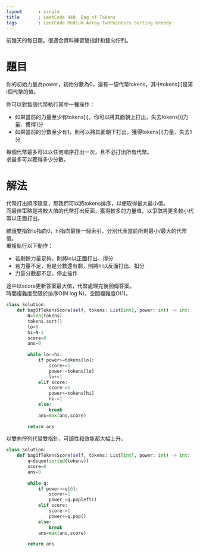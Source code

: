 ```yaml
--- 
layout      : single
title       : LeetCode 948. Bag of Tokens
tags        : LeetCode Medium Array TwoPointers Sorting Greedy
---
```

前幾天的每日題。很適合資料練習雙指針和雙向佇列。  

# 題目
你的初始力量為power，初始分數為0，還有一袋代幣tokens，其中tokens[i]是第i個代幣的值。  

你可以對每個代幣執行其中一種操作：  
- 如果當前的力量至少有tokens[i]，你可以將其面朝上打出，失去tokens[i]力量、獲得1分  
- 如果當前的分數至少有1，則可以將其面朝下打出，獲得tokens[i]力量、失去1分  

每個代幣最多可以以任何順序打出一次，且不必打出所有代幣。  
求最多可以獲得多少分數。  

# 解法
代幣打出順序隨意，那我們可以將tokens排序，以便取得最大最小值。  
而最佳策略是將較大值的代幣打出反面，獲得較多的力量值，以爭取將更多較小代幣以正面打出。  

維護雙指針lo指向0，hi指向最後一個索引，分別代表當前所剩最小/最大的代幣值。  
重複執行以下動作：  
- 若剩餘力量足夠，則將lo以正面打出、得分  
- 若力量不足，但是分數還有剩，則將hi以反面打出、扣分  
- 力量分數都不足，停止操作  

途中以score更新答案最大值，代幣處理完後回傳答案。  
時間複雜度受限於排序O(N log N)，空間複雜度O(1)。  

```python
class Solution:
    def bagOfTokensScore(self, tokens: List[int], power: int) -> int:
        N=len(tokens)
        tokens.sort()
        lo=0
        hi=N-1
        score=0
        ans=0
        
        while lo<=hi:
            if power>=tokens[lo]:
                score+=1
                power-=tokens[lo]
                lo+=1
            elif score:
                score-=1
                power+=tokens[hi]
                hi-=1
            else:
                break
            ans=max(ans,score)
                
        return ans
```

以雙向佇列代替雙指針，可讀性和效能都大幅上升。  

```python
class Solution:
    def bagOfTokensScore(self, tokens: List[int], power: int) -> int:
        q=deque(sorted(tokens))
        score=0
        ans=0
        
        while q:
            if power>=q[0]:
                score+=1
                power-=q.popleft()
            elif score:
                score-=1
                power+=q.pop()
            else:
                break
            ans=max(ans,score)
                
        return ans
```